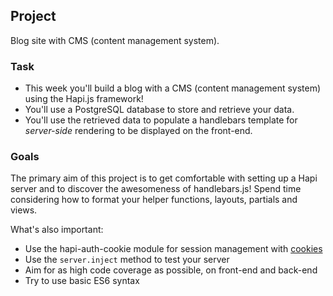 ## Project

Blog site with CMS (content management system).

### Task
- This week you'll build a blog with a CMS (content management system) using the
  Hapi.js framework!
- You'll use a PostgreSQL database to store and retrieve your data.
- You'll use the retrieved data to populate a handlebars template for _server-side_
  rendering to be displayed on the front-end.

### Goals

The primary aim of this project is to get comfortable with setting up a Hapi
server and to discover the awesomeness of handlebars.js! Spend time considering
how to format your helper functions, layouts, partials and views.

What's also important:

- Use the hapi-auth-cookie module for session management with
  [cookies](https://github.com/SavageWilliam/hapi-auth-cookie-ws)
- Use the `server.inject` method to test your server
- Aim for as high code coverage as possible, on front-end and back-end
- Try to use basic ES6 syntax
